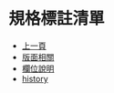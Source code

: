 # 規格標註清單
* [上一頁](../README.md)
* [版面相關](README#layout)
* [欄位說明](README#object-desc)
* [history](history)